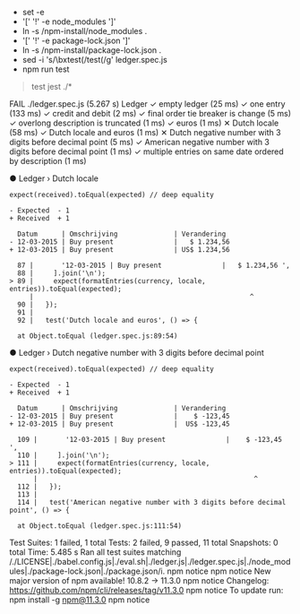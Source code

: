 + set -e
+ '[' '!' -e node_modules ']'
+ ln -s /npm-install/node_modules .
+ '[' '!' -e package-lock.json ']'
+ ln -s /npm-install/package-lock.json .
+ sed -i 's/\bxtest(/test(/g' ledger.spec.js
+ npm run test

> test
> jest ./*

FAIL ./ledger.spec.js (5.267 s)
  Ledger
    ✓ empty ledger (25 ms)
    ✓ one entry (133 ms)
    ✓ credit and debit (2 ms)
    ✓ final order tie breaker is change (5 ms)
    ✓ overlong description is truncated (1 ms)
    ✓ euros (1 ms)
    ✕ Dutch locale (58 ms)
    ✓ Dutch locale and euros (1 ms)
    ✕ Dutch negative number with 3 digits before decimal point (5 ms)
    ✓ American negative number with 3 digits before decimal point (1 ms)
    ✓ multiple entries on same date ordered by description (1 ms)

  ● Ledger › Dutch locale

    expect(received).toEqual(expected) // deep equality

    - Expected  - 1
    + Received  + 1

      Datum      | Omschrijving              | Verandering  
    - 12-03-2015 | Buy present               |   $ 1.234,56 
    + 12-03-2015 | Buy present               | US$ 1.234,56

      87 |       '12-03-2015 | Buy present               |   $ 1.234,56 ',
      88 |     ].join('\n');
    > 89 |     expect(formatEntries(currency, locale, entries)).toEqual(expected);
         |                                                      ^
      90 |   });
      91 |
      92 |   test('Dutch locale and euros', () => {

      at Object.toEqual (ledger.spec.js:89:54)

  ● Ledger › Dutch negative number with 3 digits before decimal point

    expect(received).toEqual(expected) // deep equality

    - Expected  - 1
    + Received  + 1

      Datum      | Omschrijving              | Verandering  
    - 12-03-2015 | Buy present               |    $ -123,45 
    + 12-03-2015 | Buy present               |  US$ -123,45

      109 |       '12-03-2015 | Buy present               |    $ -123,45 ',
      110 |     ].join('\n');
    > 111 |     expect(formatEntries(currency, locale, entries)).toEqual(expected);
          |                                                      ^
      112 |   });
      113 |
      114 |   test('American negative number with 3 digits before decimal point', () => {

      at Object.toEqual (ledger.spec.js:111:54)

Test Suites: 1 failed, 1 total
Tests:       2 failed, 9 passed, 11 total
Snapshots:   0 total
Time:        5.485 s
Ran all test suites matching /.\/LICENSE|.\/babel.config.js|.\/eval.sh|.\/ledger.js|.\/ledger.spec.js|.\/node_modules|.\/package-lock.json|.\/package.json/i.
npm notice
npm notice New major version of npm available! 10.8.2 -> 11.3.0
npm notice Changelog: https://github.com/npm/cli/releases/tag/v11.3.0
npm notice To update run: npm install -g npm@11.3.0
npm notice
